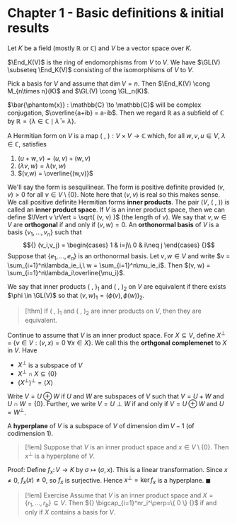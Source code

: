 # Chapter 1 - Basic definitions & initial results
Let $K$ be a field (mostly $\mathbb{R}$ or $\mathbb{C}$) and $V$ be a vector space over $K$.

$\End_K(V)$ is the ring of endomorphisms from $V$ to $V$. We have $\GL(V) \subseteq \End_K(V)$ consisting of the isomorphisms of $V$ to $V$. 

Pick a basis for $V$ and assume that $\dim V=n$. Then $\End_K(V) \cong M_{n\times n}(K)$ and $\GL(V) \cong \GL_n(K)$.

$\bar{\phantom{x}} : \mathbb{C} \to \mathbb{C}$ will be complex conjugation, $\overline{a+ib} = a-ib$. Then we regard $\mathbb{R}$ as a subfield of $\mathbb{C}$ by ${} \mathbb{R} = \{ \lambda \in \mathbb{C} \mid \bar{\lambda} = \lambda \} {}$.

A Hermitian form on $V$ is a map $(\ ,\ ) : V\times V\to \mathbb{C}$ which, for all $w, v, u \in V,\ \lambda \in \mathbb{C}$, satisfies
1. $(u+w,v) = (u,v) + (w,v)$
2. $(\lambda v,w)= \lambda(v,w)$
3. $(v,w) = \overline{(w,v)}$

We'll say the form is sesquilinear. The form is positive definite provided $(v,v) > 0$ for all $v\in V\setminus \{ 0 \}$. Note here that $(v, v)$ is real so this makes sense. We call positive definite Hermitian forms **inner products**. The pair $(V,\ (\ ,\ ))$ is called an **inner product space**. If $V$ is an inner product space, then we can define $\lVert v \rVert = \sqrt{ (v, v) }$ (the length of $v$). We say that $v, w \in V$ are **orthogonal** if and only if $(v,w)=0$. An **orthonormal basis** of $V$ is a basis $\{ v_1,\dots,v_n \}$ such that $${} (v_i,v_j) = \begin{cases}
1 & i=j\\
0 & i\neq j
\end{cases} {}$$
Suppose that $\{ e_1,\dots,e_n \}$ is an orthonormal basis. Let $v,w\in V$ and write $v = \sum_{i=1}^n\lambda_ie_i,\ w = \sum_{i=1}^n\mu_ie_i$. Then $(v, w) = \sum_{i=1}^n\lambda_i\overline{\mu_i}$.

We say that inner products $(\ ,\ )_1$ and ${} ( \ ,\  )_2 {}$ on $V$ are equivalent if there exists $\phi \in \GL(V)$ so that $(v,w)_1 = (\phi(v),\phi(w))_2$.

>[!thm]
>If $(\ ,\ )_1$ and $(\ ,\ )_2$ are inner products on $V$, then they are equivalent.

Continue to assume that $V$ is an inner product space. For $X\subseteq V$, define $X^\perp$ = $\{ v\in V : (v,x)=0\ \forall x \in X \}$. We call this the **orthgonal complemenet** to $X$ in $V$. Have
- $X^\perp$ is a subspace of $V$
- $X^\perp \cap X \subseteq \{ 0 \}$
- $(X^\perp)^\perp = \left< X \right>$

Write $V=U\oplus W$ if $U$ and $W$ are subspaces of $V$ such that $V = U+W$ and $U\cap W=\{ 0 \}$. Further, we write $V=U\perp W$ if and only if $V = U\oplus W$ and $U = W^\perp$.

A **hyperplane** of $V$ is a subspace of $V$ of dimension $\dim V - 1$ (of codimension 1).

>[!lem]
>Suppose that $V$ is an inner product space and $x \in V\setminus \{ 0 \}$. Then $x^\perp$ is a hyperplane of $V$.

Proof:
Define ${} f_x\colon V\to K {}$ by $\sigma\mapsto(\sigma,x)$. This is a linear transformation. Since $x\neq0$, $f_x(x)\neq0$, so $f_x$ is surjective. Hence $x^\perp = \ker f_x$ is a hyperplane. $\blacksquare$

>[!lem] Exercise
>Assume that $V$ is an inner product space and $X=\{ r_1,\dots,r_b \} \subseteq V$. Then ${} \bigcap_{i=1}^nr_i^\perp=\{ 0 \} {}$ if and only if $X$ contains a basis for $V$.